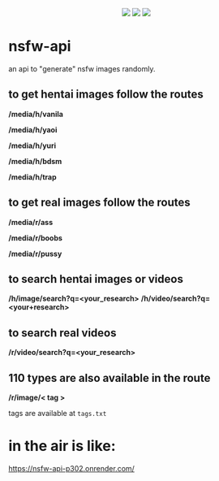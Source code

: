 <p align="center">
 <img src="https://raw.githubusercontent.com/MicaelliMedeiros/micaellimedeiros/master/image/computer-illustration.png"/>

<img src="https://img.shields.io/badge/TypeScript-black?style=for-the-badge&logo=typescript&logoColor=white"/>
<img
src="https://profile-counter.glitch.me/{Swag666baby}/count.svg"/>

</p>

# nsfw-api
an api to "generate" nsfw images randomly. 

## to get hentai images follow the routes 
**/media/h/vanila**

**/media/h/yaoi**

**/media/h/yuri**

**/media/h/bdsm**

**/media/h/trap**

## to get real images follow the routes 
**/media/r/ass**

**/media/r/boobs**

**/media/r/pussy**


## to search hentai images or videos 
**/h/image/search?q=<your_research>**
**/h/video/search?q=<your+research>**

## to search real videos 
**/r/video/search?q=<your_research>**

## 110 types are also available in the route 
**/r/image/< tag >**

tags are available at `tags.txt`
  
# in the air is like: 
https://nsfw-api-p302.onrender.com/
